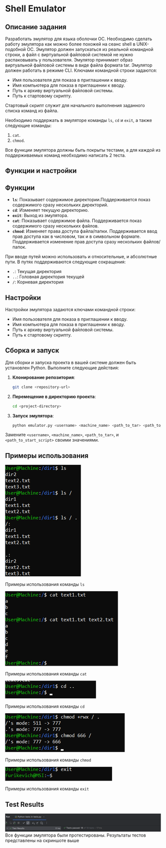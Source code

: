 # Shell Emulator

## Описание задания

Разработать эмулятор для языка оболочки ОС. Необходимо сделать работу
эмулятора как можно более похожей на сеанс shell в UNIX-подобной ОС.
Эмулятор должен запускаться из реальной командной строки, а файл с
виртуальной файловой системой не нужно распаковывать у пользователя.
Эмулятор принимает образ виртуальной файловой системы в виде файла формата
tar. Эмулятор должен работать в режиме CLI.
Ключами командной строки задаются:
-  Имя пользователя для показа в приглашении к вводу.
-  Имя компьютера для показа в приглашении к вводу.
-  Путь к архиву виртуальной файловой системы.
-  Путь к стартовому скрипту.
  
Стартовый скрипт служит для начального выполнения заданного списка
команд из файла.

Необходимо поддержать в эмуляторе команды `ls`, `cd` и `exit`, а также
следующие команды:
1. `cat`.
2. `chmod`.
   
Все функции эмулятора должны быть покрыты тестами, а для каждой из
поддерживаемых команд необходимо написать 2 теста.

## Функции и настройки

## Функции

- **`ls`**: Показывает содержимое директории.Поддерживается показ содержимого сразу нескольких директорий.
- **`cd`**: Изменяет текущую директорию.
- **`exit`**: Выход из эмулятора.
- **`cat`**: Показывает содержимое файла. Поддерживается показ содержимого сразу нескольких файлов.
- **`chmod`**: Изменяет права доступа файла/папки. Поддерживается ввод прав доступа как в числовом, так и в символьном формате. Поддерживается изменение прав доступа сразу нескольких файлов/папок.

При вводе путей можно использовать и относительные, и абсолютные пути. В путях поддерживаются следующие сокращения:
- `.`: Текущая директория
- `..`: Головная директория текущей
- `/`: Корневая директория

## Настройки
Настройки эмулятора задаются ключами командной строки:
- Имя пользователя для показа в приглашении к вводу.
- Имя компьютера для показа в приглашении к вводу.
- Путь к архиву виртуальной файловой системы.
- Путь к стартовому скрипту.

## Сборка и запуск

Для сборки и запуска проекта в вашей системе должен быть установлен Python. Выполните следующие действия:

1. **Клонирование репозитория**: 
    ```bash
    git clone <repository-url>
    ```

2. **Перемещение в директорию проекта**:
    ```bash
    cd <project-directory>
    ```

3. **Запуск эмулятора**:
    ```bash
    python emulator.py <username> <machine_name> <path_to_tar> <path_to_start_script>
    ```

Замените `<username>`, `<machine_name>`, `<path_to_tar>`, и `<path_to_start_script>` своими значениями.

## Примеры использования

![Примеры использования команды `ls`](/images/ls-test)

Примеры использования команды `ls`

![Примеры использования команды `cat`](/images/cat-test)

Примеры использования команды `cat`

![Примеры использования команды `cd`](/images/cd-test)

Примеры использования команды `cd`

![Примеры использования команды `chmod`](/images/chmod-test)

Примеры использования команды `chmod`

![Примеры использования команды `exit`](/images/exit-test)

Примеры использования команды `exit`
## Test Results

![Результаты прогона тестов](/images/tests-screen)
Все функции эмулятора были протестированы. Результаты тестов представлены на скриншоте выше

